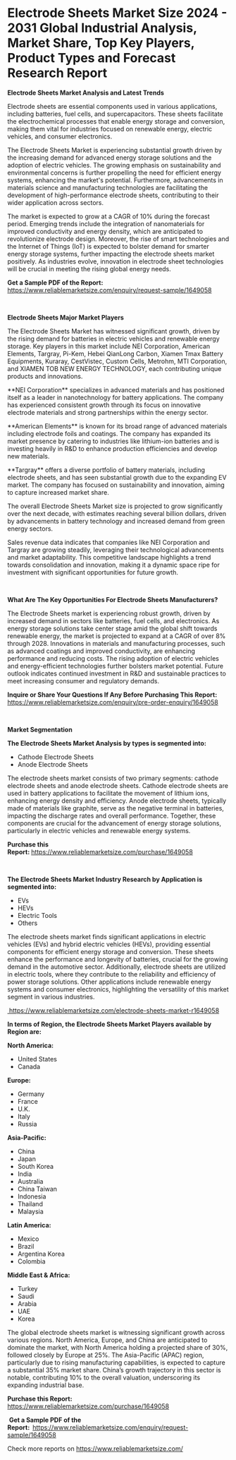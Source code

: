 <p><h1>Electrode Sheets Market Size 2024 - 2031 Global Industrial Analysis, Market Share, Top Key Players, Product Types and Forecast Research Report</h1></p><p><strong>Electrode Sheets Market Analysis and Latest Trends</strong></p>
<p><p>Electrode sheets are essential components used in various applications, including batteries, fuel cells, and supercapacitors. These sheets facilitate the electrochemical processes that enable energy storage and conversion, making them vital for industries focused on renewable energy, electric vehicles, and consumer electronics. </p><p>The Electrode Sheets Market is experiencing substantial growth driven by the increasing demand for advanced energy storage solutions and the adoption of electric vehicles. The growing emphasis on sustainability and environmental concerns is further propelling the need for efficient energy systems, enhancing the market's potential. Furthermore, advancements in materials science and manufacturing technologies are facilitating the development of high-performance electrode sheets, contributing to their wider application across sectors.</p><p>The market is expected to grow at a CAGR of 10% during the forecast period. Emerging trends include the integration of nanomaterials for improved conductivity and energy density, which are anticipated to revolutionize electrode design. Moreover, the rise of smart technologies and the Internet of Things (IoT) is expected to bolster demand for smarter energy storage systems, further impacting the electrode sheets market positively. As industries evolve, innovation in electrode sheet technologies will be crucial in meeting the rising global energy needs.</p></p>
<p><strong>Get a Sample PDF of the Report:&nbsp;</strong> <a href="https://www.reliablemarketsize.com/enquiry/request-sample/1649058?utm_campaign=1949&utm_medium=2&utm_source=Github&utm_content=ia&utm_term=29122024&utm_id=electrode-sheets">https://www.reliablemarketsize.com/enquiry/request-sample/1649058</a></p>
<p>&nbsp;</p>
<p><strong>Electrode Sheets Major Market Players</strong></p>
<p><p>The Electrode Sheets Market has witnessed significant growth, driven by the rising demand for batteries in electric vehicles and renewable energy storage. Key players in this market include NEI Corporation, American Elements, Targray, Pi-Kem, Hebei QianLong Carbon, Xiamen Tmax Battery Equipments, Kuraray, CestVistec, Custom Cells, Metrohm, MTI Corporation, and XIAMEN TOB NEW ENERGY TECHNOLOGY, each contributing unique products and innovations.</p><p>**NEI Corporation** specializes in advanced materials and has positioned itself as a leader in nanotechnology for battery applications. The company has experienced consistent growth through its focus on innovative electrode materials and strong partnerships within the energy sector. </p><p>**American Elements** is known for its broad range of advanced materials including electrode foils and coatings. The company has expanded its market presence by catering to industries like lithium-ion batteries and is investing heavily in R&D to enhance production efficiencies and develop new materials.</p><p>**Targray** offers a diverse portfolio of battery materials, including electrode sheets, and has seen substantial growth due to the expanding EV market. The company has focused on sustainability and innovation, aiming to capture increased market share.</p><p>The overall Electrode Sheets Market size is projected to grow significantly over the next decade, with estimates reaching several billion dollars, driven by advancements in battery technology and increased demand from green energy sectors. </p><p>Sales revenue data indicates that companies like NEI Corporation and Targray are growing steadily, leveraging their technological advancements and market adaptability. This competitive landscape highlights a trend towards consolidation and innovation, making it a dynamic space ripe for investment with significant opportunities for future growth.</p></p>
<p>&nbsp;</p>
<p><strong>What Are The Key Opportunities For Electrode Sheets Manufacturers?</strong></p>
<p><p>The Electrode Sheets market is experiencing robust growth, driven by increased demand in sectors like batteries, fuel cells, and electronics. As energy storage solutions take center stage amid the global shift towards renewable energy, the market is projected to expand at a CAGR of over 8% through 2028. Innovations in materials and manufacturing processes, such as advanced coatings and improved conductivity, are enhancing performance and reducing costs. The rising adoption of electric vehicles and energy-efficient technologies further bolsters market potential. Future outlook indicates continued investment in R&D and sustainable practices to meet increasing consumer and regulatory demands.</p></p>
<p><strong>Inquire or Share Your Questions If Any Before Purchasing This Report:</strong> <a href="https://www.reliablemarketsize.com/enquiry/pre-order-enquiry/1649058?utm_campaign=1949&utm_medium=2&utm_source=Github&utm_content=ia&utm_term=29122024&utm_id=electrode-sheets">https://www.reliablemarketsize.com/enquiry/pre-order-enquiry/1649058</a></p>
<p>&nbsp;</p>
<p><strong>Market Segmentation</strong></p>
<p><strong>The Electrode Sheets Market Analysis by types is segmented into:</strong></p>
<p><ul><li>Cathode Electrode Sheets</li><li>Anode Electrode Sheets</li></ul></p>
<p><p>The electrode sheets market consists of two primary segments: cathode electrode sheets and anode electrode sheets. Cathode electrode sheets are used in battery applications to facilitate the movement of lithium ions, enhancing energy density and efficiency. Anode electrode sheets, typically made of materials like graphite, serve as the negative terminal in batteries, impacting the discharge rates and overall performance. Together, these components are crucial for the advancement of energy storage solutions, particularly in electric vehicles and renewable energy systems.</p></p>
<p><strong>Purchase this Report:&nbsp;</strong><a href="https://www.reliablemarketsize.com/purchase/1649058?utm_campaign=1949&utm_medium=2&utm_source=Github&utm_content=ia&utm_term=29122024&utm_id=electrode-sheets">https://www.reliablemarketsize.com/purchase/1649058</a></p>
<p>&nbsp;</p>
<p><strong>The Electrode Sheets Market Industry Research by Application is segmented into:</strong></p>
<p><ul><li>EVs</li><li>HEVs</li><li>Electric Tools</li><li>Others</li></ul></p>
<p><p>The electrode sheets market finds significant applications in electric vehicles (EVs) and hybrid electric vehicles (HEVs), providing essential components for efficient energy storage and conversion. These sheets enhance the performance and longevity of batteries, crucial for the growing demand in the automotive sector. Additionally, electrode sheets are utilized in electric tools, where they contribute to the reliability and efficiency of power storage solutions. Other applications include renewable energy systems and consumer electronics, highlighting the versatility of this market segment in various industries.</p></p>
<p><a href="https://www.reliablemarketsize.com/electrode-sheets-market-r1649058?utm_campaign=1949&utm_medium=2&utm_source=Github&utm_content=ia&utm_term=29122024&utm_id=electrode-sheets">&nbsp;https://www.reliablemarketsize.com/electrode-sheets-market-r1649058</a></p>
<p><strong>In terms of Region, the Electrode Sheets Market Players available by Region are:</strong></p>
<p>
    <p> <strong> North America: </strong>
        <ul>
            <li>United States</li>
            <li>Canada</li>
        </ul>
        </p> 
    <p> <strong> Europe: </strong>
        <ul>
            <li>Germany</li>
            <li>France</li>
            <li>U.K.</li>
            <li>Italy</li>
            <li>Russia</li>
        </ul>
        </p> 
    <p> <strong> Asia-Pacific: </strong>
        <ul>
            <li>China</li>
            <li>Japan</li>
            <li>South Korea</li>
            <li>India</li>
            <li>Australia</li>
            <li>China Taiwan</li>
            <li>Indonesia</li>
            <li>Thailand</li>
            <li>Malaysia</li>
        </ul>
        </p> 
    <p> <strong> Latin America: </strong>
        <ul>
            <li>Mexico</li>
            <li>Brazil</li>
            <li>Argentina Korea</li>
            <li>Colombia</li>
        </ul>
        </p> 
    <p> <strong> Middle East & Africa: </strong>
        <ul>
            <li>Turkey</li>
            <li>Saudi</li>
            <li>Arabia</li>
            <li>UAE</li>
            <li>Korea</li>
        </ul>
    </p>
    </p>
<p><p>The global electrode sheets market is witnessing significant growth across various regions. North America, Europe, and China are anticipated to dominate the market, with North America holding a projected share of 30%, followed closely by Europe at 25%. The Asia-Pacific (APAC) region, particularly due to rising manufacturing capabilities, is expected to capture a substantial 35% market share. China’s growth trajectory in this sector is notable, contributing 10% to the overall valuation, underscoring its expanding industrial base.</p></p>
<p><strong>Purchase this Report: </strong><a href="https://www.reliablemarketsize.com/purchase/1649058?utm_campaign=1949&utm_medium=2&utm_source=Github&utm_content=ia&utm_term=29122024&utm_id=electrode-sheets">https://www.reliablemarketsize.com/purchase/1649058</a></p>
<p>&nbsp;<strong>Get a Sample PDF of the Report:&nbsp;&nbsp;</strong><a href="https://www.reliablemarketsize.com/enquiry/request-sample/1649058?utm_campaign=1949&utm_medium=2&utm_source=Github&utm_content=ia&utm_term=29122024&utm_id=electrode-sheets">https://www.reliablemarketsize.com/enquiry/request-sample/1649058</a></p>
<p><strong></strong></p>
<p>Check more reports on <a href="https://www.reliablemarketsize.com/?utm_campaign=1949&utm_medium=2&utm_source=Github&utm_content=ia&utm_term=29122024&utm_id=electrode-sheets">https://www.reliablemarketsize.com/</a></p>
